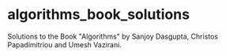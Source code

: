 # algorithms_book_solutions
Solutions to the Book "Algorithms" by Sanjoy Dasgupta, Christos Papadimitriou and Umesh Vazirani.
